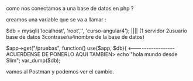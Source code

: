 

como nos conectamos a una base de datos en php ?


creamos una variable que se va a llamar :

$db = mysqli('localhost', 'root','', 'curso-angular4');   |||| (1 servidor 2usuario base de datos 3contraseña4nombre de la base de datos)
   
$app->get("/pruebas", function() use($app, $db){             <----------------- ACUERDENSE DE PONERLO AQUI TAMBIEN>
           echo "hola mundo desde Slim";
           var_dump($db);


vamos al Postman y podemos ver el cambio.

